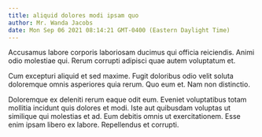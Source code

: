 ```yaml
---
title: aliquid dolores modi ipsam quo
author: Mr. Wanda Jacobs
date: Mon Sep 06 2021 08:14:21 GMT-0400 (Eastern Daylight Time)
---
```

Accusamus labore corporis laboriosam ducimus qui officia reiciendis. Animi odio molestiae qui. Rerum corrupti adipisci quae autem voluptatum et.

 Cum excepturi aliquid et sed maxime. Fugit doloribus odio velit soluta doloremque omnis asperiores quia rerum. Quo eum et. Nam non distinctio.

 Doloremque ex deleniti rerum eaque odit eum. Eveniet voluptatibus totam mollitia incidunt quis dolores et modi. Iste aut quibusdam voluptas ut similique qui molestias et ad. Eum debitis omnis ut exercitationem. Esse enim ipsam libero ex labore. Repellendus et corrupti.